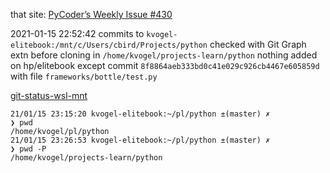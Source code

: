 
that site: [PyCoder’s Weekly  Issue #430 ](https://pycoders.com/issues/430)

2021-01-15 22:52:42
commits to `kvogel-elitebook:/mnt/c/Users/cbird/Projects/python` checked with Git Graph extn
before cloning in `/home/kvogel/projects-learn/python`
nothing added on hp/elitebook except commit `8f8864aeb333bd0c41e029c926cb4467e605859d` with file `frameworks/bottle/test.py`

[git-status-wsl-mnt](file:///home/kvogel/projects/general/dev/blog/210115-git-status-wsl-mnt.md)
```
21/01/15 23:15:20 kvogel-elitebook:~/pl/python ±(master) ✗ 
❯ pwd 
/home/kvogel/pl/python
21/01/15 23:26:53 kvogel-elitebook:~/pl/python ±(master) ✗ 
❯ pwd -P
/home/kvogel/projects-learn/python
```
